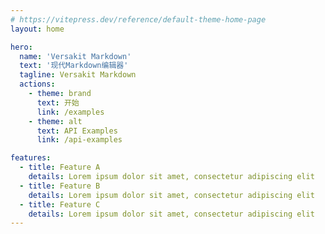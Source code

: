 ```yaml
---
# https://vitepress.dev/reference/default-theme-home-page
layout: home

hero:
  name: 'Versakit Markdown'
  text: '现代Markdown编辑器'
  tagline: Versakit Markdown
  actions:
    - theme: brand
      text: 开始
      link: /examples
    - theme: alt
      text: API Examples
      link: /api-examples

features:
  - title: Feature A
    details: Lorem ipsum dolor sit amet, consectetur adipiscing elit
  - title: Feature B
    details: Lorem ipsum dolor sit amet, consectetur adipiscing elit
  - title: Feature C
    details: Lorem ipsum dolor sit amet, consectetur adipiscing elit
---
```

